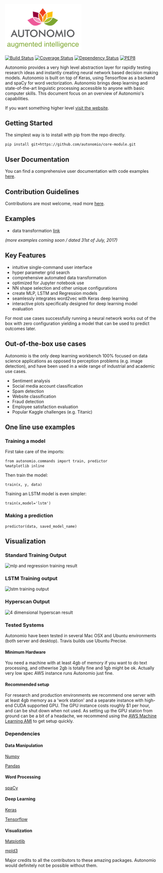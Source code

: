 <img src="./docs/autonomio_logo_new.png"  width="250">

[![Build Status](https://travis-ci.org/autonomio/core-module.svg?branch=master)](https://travis-ci.org/autonomio/core-module)  [![Coverage Status](https://coveralls.io/repos/github/autonomio/core-module/badge.svg?branch=master)](https://coveralls.io/github/autonomio/core-module?branch=master) [![Dependency Status](https://gemnasium.com/badges/github.com/mikkokotila/core-module.svg)](https://gemnasium.com/github.com/mikkokotila/core-module) [![PEP8](https://img.shields.io/badge/code%20style-pep8-blue.svg)](https://www.python.org/dev/peps/pep-0008/)

Autonomio provides a very high level abstraction layer for rapidly testing research ideas and instantly creating neural network based decision making models. Autonomio is built on top of Keras, using Tensorflow as a backend and spaCy for word vectorization. Autonomio brings deep learning and state-of-the-art linguistic processing accessible to anyone with basic computer skills. This document focus on an overview of Autonomio's capabilities.

If you want something higher level [visit the website](https://mikkokotila.github.io/slate/#introduction).

## Getting Started

The simplest way is to install with pip from the repo directly.

    pip install git+https://github.com/autonomio/core-module.git

## User Documentation

You can find a comprehensive user documentation with code examples [here](https://mikkokotila.github.io/slate/#introduction).

## Contribution Guidelines

Contributions are most welcome, read more [here](https://github.com/autonomio/core-module/blob/master/CONTRIBUTING.md).

## Examples

- data transformation [link](https://nbviewer.jupyter.org/github/autonomio/core-module/blob/dev/notebooks/autonomio_data_preparation.ipynb)

*(more examples coming soon / dated 31st of July, 2017)*

## Key Features

- intuitive single-command user interface
- hyper parameter grid search
- comprehensive automated data transformation
- optimized for Jupyter notebook use
- NN shape selection and other unique configurations
- create MLP, LSTM and Regression models
- seamlessly integrates word2vec with Keras deep learning
- interactive plots specifically designed for deep learning model evaluation

For most use cases successfully running a neural network works out of the box with zero configuration yielding a model that can be used to predict outcomes later.

## Out-of-the-box use cases

Autonomio is the only deep learning workbench 100% focused on data science applications as opposed to perception problems (e.g. image detection), and have been used in a wide range of industrial and academic use cases.

- Sentiment analysis
- Social media account classification
- Spam detection
- Website classification
- Fraud detection
- Employee satisfaction evaluation
- Popular Kaggle challenges (e.g. Titanic)

## One line use examples

### Training a model

First take care of the imports:

    from autonomio.commands import train, predictor
    %matplotlib inline

Then train the model:

    train(x, y, data)

Training an LSTM model is even simpler:

    train(x,model='lstm')

### Making a prediction

    predictor(data, saved_model_name)  

## Visualization

### Standard Training Output

![mlp and regression training result](http://i.imgur.com/5GSwiJu.png)

### LSTM Training output

![lstm training output](http://i.imgur.com/gjpDCfm.png)

### Hyperscan Output

![4 dimensional hyperscan result](http://i.imgur.com/g4L25sm.png)


### Tested Systems

Autonomio have been tested in several Mac OSX and Ubuntu environments (both server and desktop). Travis builds use Ubuntu Precise.

#### Minimum Hardware

You need a machine with at least 4gb of memory if you want to do text processing, and othewrise 2gb is totally fine and 1gb might be ok. Actually very low spec AWS instance runs Autonomio just fine.

#### Recommended setup

For research and production environments we recommend one server with at least 4gb memory as a 'work station' and a separate instance with high-end CUDA supported GPU. The GPU instance costs roughly $1 per hour, and can be shut down when not used. As setting up the GPU station from ground can be a bit of a headache, we recommend using the [AWS Machine Learning AMI](https://aws.amazon.com/marketplace/pp/B01M0AXXQB) to get setup quickly.

### Dependencies

#### Data Manipulation

[Numpy](http://www.numpy.org/)

[Pandas](http://pandas.pydata.org/)

#### Word Processing

[spaCy](https://spacy.io/)

#### Deep Learning

[Keras](http://keras.io)

[Tensorflow](https://www.tensorflow.org/)

#### Visualization

[Matplotlib](http://matplotlib.org/)

[mpld3](http://mpld3.github.io/)

Major credits to all the contributors to these amazing packages. Autonomio would definitely not be possible without them.
